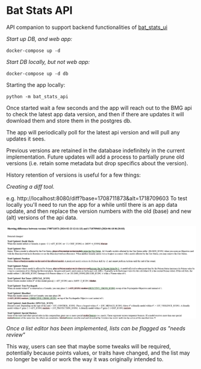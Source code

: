 # Bat Stats API

API companion to support backend functionalities of [bat_stats_ui](https://github.com/jghibiki/bat-stats-ui)


*Start up DB, and web app:*
```shell
docker-compose up -d
```

*Start DB locally, but not web app:*
```shell
docker-compose up -d db
```

Starting the app locally:
```shell
python -m bat_stats_api
```

Once started wait a few seconds and the app will reach out to the BMG api to check the latest app data version, and then
if there are updates it will download them and store them in the postgres db.

The app will periodically poll for the latest api version and will pull any updates it sees.

Previous versions are retained in the database indefinitely in the current implementation. Future updates will add a 
process to partially prune old versions (i.e. retain some metadata but drop specifics about the version).

History retention of versions is useful for a few things:

*Creating a diff tool.*

e.g. http://localhost:8080/diff?base=1708711873&alt=1718709603
To test locally you'll need to run the app for a while until there is an app data update, and then replace the version
numbers with the old (base) and new (alt) versions of the api data.

![Raw diff result](readme_assets/raw_diff_result_2024_08_10.png)

*Once a list editor has been implemented, lists can be flagged as "needs review"*

This way, users can see that maybe some tweaks will be required, potentially because points values, or traits have 
changed, and the list may no longer be valid or work the way it was originally intended to.